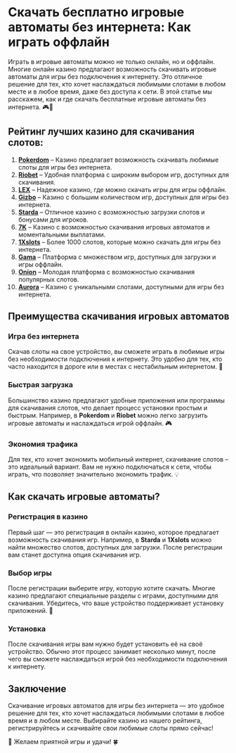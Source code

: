 # Скачать бесплатно игровые автоматы без интернета: Как играть оффлайн

Играть в игровые автоматы можно не только онлайн, но и оффлайн. Многие онлайн казино предлагают возможность скачивать игровые автоматы для игры без подключения к интернету. Это отличное решение для тех, кто хочет наслаждаться любимыми слотами в любом месте и в любое время, даже без доступа к сети. В этой статье мы расскажем, как и где скачать бесплатные игровые автоматы без интернета. 🎮📱

## Рейтинг лучших казино для скачивания слотов:

1. **[Pokerdom](https://brandplay.link/4k77v2yx)** – Казино предлагает возможность скачивать любимые слоты для игры без интернета.
2. **[Riobet](https://brandplay.link/7xBLTPyj)** – Удобная платформа с широким выбором игр, доступных для скачивания.
3. **[LEX](https://brandplay.link/zW4hdDFV)** – Надежное казино, где можно скачать игры для игры оффлайн.
4. **[Gizbo](https://brandplay.link/bprXw4YV)** – Казино с большим количеством игр, доступных для игры без интернета.
5. **[Starda](https://brandplay.link/fB7xwRFL)** – Отличное казино с возможностью загрузки слотов и бонусами для игроков.
6. **[7K](https://brandplay.link/BvQyFShp)** – Казино с возможностью скачивания игровых автоматов и моментальными выплатами.
7. **[1Xslots](https://brandplay.link/hSB1khtr)** – Более 1000 слотов, которые можно скачать для игры без интернета.
8. **[Gama](https://brandplay.link/j6NMKsDz)** – Платформа с множеством игр, доступных для загрузки и игры оффлайн.
9. **[Onion](https://brandplay.link/zBGRVpQ9)** – Молодая платформа с возможностью скачивания популярных слотов.
10. **[Aurora](https://10trafic-stat2.com/click/668546556bcc6313411604bd/6766/13032/subaccount)** – Казино с уникальными слотами, доступными для игры без интернета.

## Преимущества скачивания игровых автоматов

### Игра без интернета

Скачав слоты на свое устройство, вы сможете играть в любимые игры без необходимости подключения к интернету. Это удобно для тех, кто часто находится в дороге или в местах с нестабильным интернетом. 📱

### Быстрая загрузка

Большинство казино предлагают удобные приложения или программы для скачивания слотов, что делает процесс установки простым и быстрым. Например, в **Pokerdom** и **Riobet** можно легко загрузить игровые автоматы и наслаждаться игрой оффлайн. 🎮

### Экономия трафика

Для тех, кто хочет экономить мобильный интернет, скачивание слотов – это идеальный вариант. Вам не нужно подключаться к сети, чтобы играть, что позволяет значительно экономить трафик. 💡

## Как скачать игровые автоматы?

### Регистрация в казино

Первый шаг — это регистрация в онлайн казино, которое предлагает возможность скачивания игр. Например, в **Starda** и **1Xslots** можно найти множество слотов, доступных для загрузки. После регистрации вам станет доступна опция скачивания игр.

### Выбор игры

После регистрации выберите игру, которую хотите скачать. Многие казино предлагают специальные разделы с играми, доступными для скачивания. Убедитесь, что ваше устройство поддерживает установку приложений. 📲

### Установка

После скачивания игры вам нужно будет установить её на своё устройство. Обычно этот процесс занимает несколько минут, после чего вы сможете наслаждаться игрой без необходимости подключения к интернету.

## Заключение

Скачивание игровых автоматов для игры без интернета — это удобное решение для тех, кто хочет наслаждаться любимыми слотами в любое время и в любом месте. Выбирайте казино из нашего рейтинга, регистрируйтесь и скачивайте свои любимые слоты прямо сейчас!

🎰 Желаем приятной игры и удачи! 🍀
